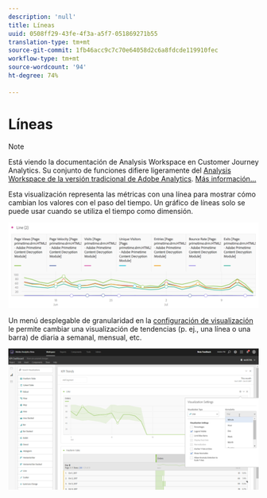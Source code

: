```yaml
---
description: 'null'
title: Líneas
uuid: 0508ff29-43fe-4f3a-a5f7-051869271b55
translation-type: tm+mt
source-git-commit: 1fb46acc9c7c70e64058d2c6a8fdcde119910fec
workflow-type: tm+mt
source-wordcount: '94'
ht-degree: 74%

---
```



# Líneas

>[!NOTE]
>
>Está viendo la documentación de Analysis Workspace en Customer Journey Analytics. Su conjunto de funciones difiere ligeramente del [Analysis Workspace de la versión tradicional de Adobe Analytics](https://docs.adobe.com/content/help/es-ES/analytics/analyze/analysis-workspace/home.html). [Más información...](/help/getting-started/cja-aa.md)

Esta visualización representa las métricas con una línea para mostrar cómo cambian los valores con el paso del tiempo. Un gráfico de líneas solo se puede usar cuando se utiliza el tiempo como dimensión.

![](assets/line.png)

Un menú desplegable de granularidad en la [configuración de visualización](/help/analysis-workspace/visualizations/freeform-analysis-visualizations.md#section_D3BB5042A92245D8BF6BCF072C66624B) le permite cambiar una visualización de tendencias (p. ej., una línea o una barra) de diaria a semanal, mensual, etc.

![](assets/viz-granularity.png)

